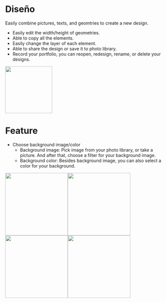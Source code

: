# Diseño 
Easily combine pictures, texts, and geomtries to create a new design.

- Easily edit the width/height of geometries.
- Able to copy all the elements. 
- Easily change the layer of each element.
- Able to share the design or save it to photo library.
- Record your portfolio, you can reopen, redesign, rename, or delete your designs. 

<a href="https://testflight.apple.com/join/w0qkD8LH"><img src="https://i.imgur.com/Pc1KdHw.png" width="150"></a>

# Feature 
- Choose background image/color
  -  Background image: Pick image from your photo library, or take a picture. And after that, choose a filter for your background image.
  - Background color: Besides background image, you can also select a color for your background.

<img src="https://i.imgur.com/slpcFvb.png" width="200"><img src="https://i.imgur.com/hVvYV1Q.jpg" width="200"><img src="https://i.imgur.com/10KUci7.png" width="200"><img src="https://i.imgur.com/WlReqil.png" width="200">
